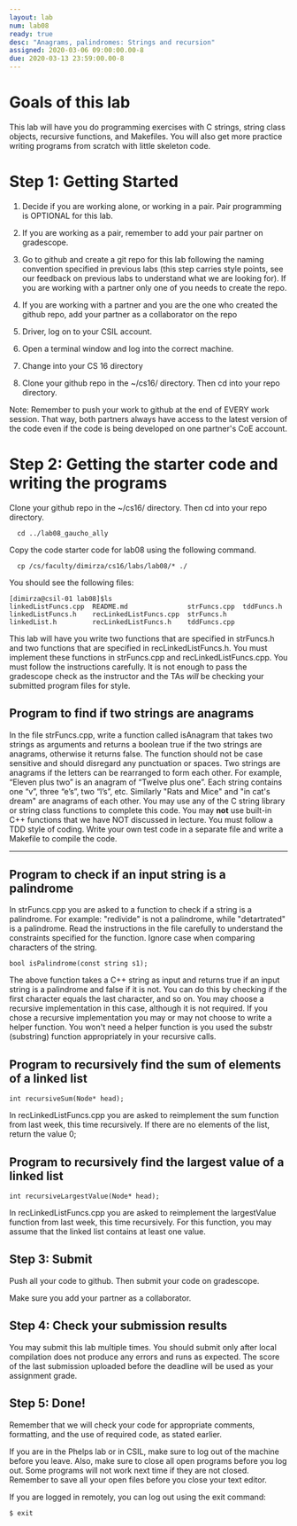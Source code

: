 ```yaml
---
layout: lab
num: lab08
ready: true
desc: "Anagrams, palindromes: Strings and recursion"
assigned: 2020-03-06 09:00:00.00-8
due: 2020-03-13 23:59:00.00-8
---
```

<div markdown="1">


# Goals of this lab
This lab will have you do programming exercises with C strings, string class objects, recursive functions, and Makefiles. You will also get more practice writing programs from scratch with little skeleton code.

# Step 1: Getting Started

1. Decide if you are working alone, or working in a pair. Pair programming is OPTIONAL for this lab.

2. If you are working as a pair, remember to add your pair partner on gradescope.

3. Go to github and create a git repo for this lab following the naming convention specified in previous labs (this step carries style points, see our feedback on previous labs to understand what we are looking for). If you are working with a partner only one of you needs to create the repo.

4. If you are working with a partner and you are the one who created the github repo, add your partner as a collaborator on the repo


5. Driver, log on to your CSIL account.

6. Open a terminal window and log into the correct machine.

7. Change into your CS 16 directory

8. Clone your github repo in the ~/cs16/ directory. Then cd into your repo directory.

Note: Remember to push your work to github at the end of EVERY work session. That way, both partners always have access to the latest version of the code even if the code is being developed on one partner's CoE account.


# Step 2: Getting the starter code and writing the programs

Clone your github repo in the ~/cs16/ directory. Then cd into your repo directory.
```
  cd ../lab08_gaucho_ally
```
Copy the code starter code for lab08 using the following command.

```
  cp /cs/faculty/dimirza/cs16/labs/lab08/* ./
```

You should see the following files:

```
[dimirza@csil-01 lab08]$ls
linkedListFuncs.cpp  README.md               strFuncs.cpp  tddFuncs.h
linkedListFuncs.h    recLinkedListFuncs.cpp  strFuncs.h
linkedList.h         recLinkedListFuncs.h    tddFuncs.cpp
```

This lab will have you write two functions that are specified in strFuncs.h and two functions that are specified in recLinkedListFuncs.h. You must implement these functions in strFuncs.cpp and recLinkedListFuncs.cpp. You must follow the instructions carefully. It is not enough to pass the gradescope check as the instructor and the TAs *will* be checking your submitted program files for style.


## Program to find if two strings are anagrams
 In the file strFuncs.cpp, write a function called isAnagram that takes two strings as arguments and returns a boolean true if the two strings are anagrams, otherwise it returns false. The function should not be case sensitive and should disregard any punctuation or spaces. Two strings are anagrams if the letters can be rearranged to form each other. For example, “Eleven plus two” is an anagram of “Twelve plus one”. Each string contains one “v”, three “e’s”, two “l’s”, etc. Similarly "Rats and Mice" and "in cat's dream" are anagrams of each other. You may use any of the C string library or string class functions to complete this code. You may **not** use built-in C++ functions that we have NOT discussed in lecture. You must follow a TDD style of coding. Write your own test code in a separate file and write a Makefile to compile the code.


---
## Program to check if an input string is a palindrome

In strFuncs.cpp you are asked to a function to check if a string is a palindrome. For example: "redivide" is not a palindrome, while "detartrated" is a palindrome. Read the instructions in the file carefully to understand the constraints specified for the function. Ignore case when comparing characters of the string.

```
bool isPalindrome(const string s1);
```
The above function takes a C++ string as input and returns true if an input string is a palindrome and false if it is not. You can do this by checking if the first character equals the last character, and so on. You may choose a recursive implementation in this case, although it is not required. If you chose a recursive implementation you may or may not choose to write a helper function. You won't need a helper function is you used the substr (substring) function appropriately in your recursive calls.

## Program to recursively find the sum of elements of a linked list

```
int recursiveSum(Node* head);
```
In recLinkedListFuncs.cpp you are asked to reimplement the sum function from last week, this time recursively. If there are no elements of the list, return the value 0;

## Program to recursively find the largest value of a linked list

```
int recursiveLargestValue(Node* head);
```

In recLinkedListFuncs.cpp you are asked to reimplement the largestValue function from last week, this time recursively. For this function, you may assume that the linked list contains at least one value. 

## Step 3: Submit

Push all your code to github. Then submit your code on gradescope.

Make sure you add your partner as a collaborator.

## Step 4: Check your submission results

You may submit this lab multiple times. You should submit only after local compilation does not produce any errors and runs as expected. The score of the last submission uploaded before the deadline will be used as your assignment grade.



## Step 5: Done!
Remember that we will check your code for appropriate comments, formatting, and the use of required code, as stated earlier.

If you are in the Phelps lab or in CSIL, make sure to log out of the machine before you leave. Also, make sure to close all open programs before you log out. Some programs will not work next time if they are not closed. Remember to save all your open files before you close your text editor.

If you are logged in remotely, you can log out using the exit command:

`$ exit`



